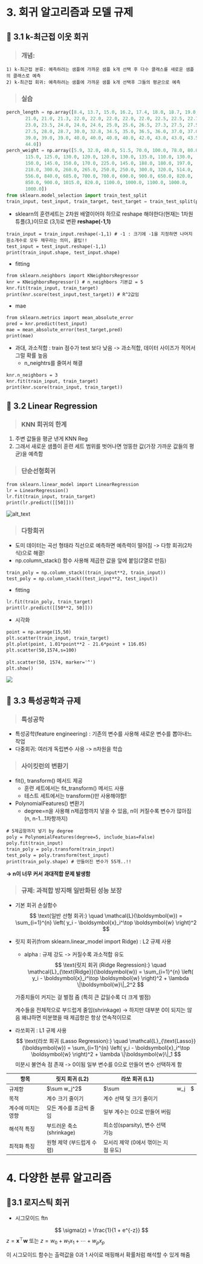 # 3. 회귀 알고리즘과 모델 규제
## 📌 3.1 k-최근접 이웃 회귀

>### 개념:
    1) k-최근접 분류: 예측하려는 샘플에 가까운 샘플 k개 선택 후 다수 클래스를 새로운 샘플의 클래스로 예측
    2) k-최근접 회귀: 예측하려는 샘플에 가까운 샘플 k개 선택후 그들의 평균으로 예측

>### 실습
```python
perch_length = np.array([8.4, 13.7, 15.0, 16.2, 17.4, 18.0, 18.7, 19.0, 19.6, 20.0, 21.0,
       21.0, 21.0, 21.3, 22.0, 22.0, 22.0, 22.0, 22.0, 22.5, 22.5, 22.7,
       23.0, 23.5, 24.0, 24.0, 24.6, 25.0, 25.6, 26.5, 27.3, 27.5, 27.5,
       27.5, 28.0, 28.7, 30.0, 32.8, 34.5, 35.0, 36.5, 36.0, 37.0, 37.0,
       39.0, 39.0, 39.0, 40.0, 40.0, 40.0, 40.0, 42.0, 43.0, 43.0, 43.5,
       44.0])
perch_weight = np.array([5.9, 32.0, 40.0, 51.5, 70.0, 100.0, 78.0, 80.0, 85.0, 85.0, 110.0,
       115.0, 125.0, 130.0, 120.0, 120.0, 130.0, 135.0, 110.0, 130.0,
       150.0, 145.0, 150.0, 170.0, 225.0, 145.0, 188.0, 180.0, 197.0,
       218.0, 300.0, 260.0, 265.0, 250.0, 250.0, 300.0, 320.0, 514.0,
       556.0, 840.0, 685.0, 700.0, 700.0, 690.0, 900.0, 650.0, 820.0,
       850.0, 900.0, 1015.0, 820.0, 1100.0, 1000.0, 1100.0, 1000.0,
       1000.0])
from sklearn.model_selection import train_test_split
train_input, test_input, train_target, test_target = train_test_split(perch_length, perch_weight, random_state=42)  
```
* sklearn의 훈련세트는 2차원 배열이어야 하므로 reshape 해야한다(현재는 1차원 튜플(3,)이므로 (3,1)로 변환 **reshape(-1,1)**
```
train_input = train_input.reshape(-1,1) # -1 : 크기에 -1을 지정하면 나머지 원소개수로 모두 채우라는 의미, 꿀팁!!
test_input = test_input.reshape(-1,1)
print(train_input.shape, test_input.shape)
```
* fitting
```
from sklearn.neighbors import KNeighborsRegressor
knr = KNeighborsRegressor() # n_neighbors 기본값 = 5
knr.fit(train_input, train_target) 
print(knr.score(test_input,test_target)) # R^2값임
```
* mae
```
from sklearn.metrics import mean_absolute_error
pred = knr.predict(test_input)
mae = mean_absolute_error(test_target,pred)
print(mae)
```
* 과대, 과소적합 : train 점수가 test 보다 낮음 -> 과소적합, 데이터 사이즈가 적어서 그럴 확률 높음
    * n_neightrs를 줄여서 해결
```
knr.n_neighbors = 3
knr.fit(train_input, train_target)
print(knr.score(train_input, train_target))
```

## 📌 3.2 Linear Regression
>### KNN 회귀의 한계
1. 주변 값들을 평균 낸게 KNN Reg
2. 그래서 새로운 샘플이 훈련 세트 범위를 벗어나면 엉뚱한 값(가장 가까운 값들의 평균)을 예측함

>### 단순선형회귀
```
from sklearn.linear_model import LinearRegression
lr = LinearRegression()
lr.fit(train_input, train_target)
print(lr.predict([[50]]))
```
![alt_text](../25_Summer_Study/images/다운로드.png)
>### 다항회귀
* 도미 데이터는 곡선 형태라 직선으로 예측하면 예측력이 떨어짐 -> 다항 회귀(2차식)으로 해결!
* np.column_stack() 함수 사용해 제곱한 값을 앞에 붙임(2열로 만듬)

```
train_poly = np.column_stack((train_input**2, train_input))
test_poly = np.column_stack((test_input**2, test_input))
```
* fitting
```
lr.fit(train_poly, train_target)
print(lr.predict([[50**2, 50]]))
```
* 시각화
```
point = np.arange(15,50)
plt.scatter(train_input, train_target)
plt.plot(point, 1.01*point**2 - 21.6*point + 116.05)
plt.scatter(50,1574,s=100)

plt.scatter(50, 1574, marker='^')
plt.show()
```
![](../25_Summer_Study/images/다운로드%20(1).png)

## 📌 3.3 특성공학과 규제

>### 특성공학
* 특성공학(feature engineering) : 기존의 변수를 사용해 새로운 변수를 뽑아내느 작업
* 다중회귀: 여러개 독립변수 사용 -> n차원을 학습

>### 사이킷런의 변환기
* fit(), transform() 메서드 제공
    * 훈련 세트에서는 fit_transform() 메서드 사용
    * 테스트 세트에서는 transform()만 사용해야함!
* PolynomialFeatures() 변환기
    * degree=n을 사용해 n제곱항까지 넣을 수 있음, n이 커질수록 변수가 많아짐(n, n-1...1차항까지)
```
# 5제곱항까지 넣기 by degree 
poly = PolynomialFeatures(degree=5, include_bias=False)
poly.fit(train_input)
train_poly = poly.transform(train_input)
test_poly = poly.transform(test_input)
print(train_poly.shape) # 만들어진 변수가 55개..!!
```
**-> n이 너무 커서 과대적합 문제 발생함**

>### 규제: 과적합 방지해 일반화된 성능 보장
* 기본 회귀 손실함수 
$$ \text{일반 선형 회귀:} \quad \mathcal{L}(\boldsymbol{w}) = \sum_{i=1}^{n} \left( y_i - \boldsymbol{x}_i^\top \boldsymbol{w} \right)^2 $$
* 릿지 회귀(from sklearn.linear_model import Ridge) : L2 규제 사용
    * alpha : 규제 강도 -> 커질수록 과소적합 유도
$$ \text{릿지 회귀 (Ridge Regression):} \quad \mathcal{L}_{\text{Ridge}}(\boldsymbol{w}) = \sum_{i=1}^{n} \left( y_i - \boldsymbol{x}_i^\top \boldsymbol{w} \right)^2 + \lambda \|\boldsymbol{w}\|_2^2 $$

    가중치들이 커지는 걸 벌점 줌 (특히 큰 값일수록 더 크게 벌점)

    계수들을 전체적으로 부드럽게 줄임(shrinkage) → 하지만 대부분 0이 되지는 않음
    왜냐하면 미분했을 때 제곱항은 항상 연속적이므로
* 라쏘회귀 : L1 규제 사용
$$ \text{라쏘 회귀 (Lasso Regression):} \quad \mathcal{L}_{\text{Lasso}}(\boldsymbol{w}) = \sum_{i=1}^{n} \left( y_i - \boldsymbol{x}_i^\top \boldsymbol{w} \right)^2 + \lambda \|\boldsymbol{w}\|_1 $$ 
    미분시 불연속 점 존재 -> 0이됨
    일부 변수를 0으로 만들어 변수 선택하게 함

| 항목         | 릿지 회귀 (L2)         | 라쏘 회귀 (L1)              |      |    |
| ---------- | ------------------ | ----------------------- | ---- | -- |
| 규제항        | \$\sum w\_j^2\$    | \$\sum                  | w\_j | \$ |
| 목적         | 계수 크기 줄이기          | 계수 선택 및 크기 줄이기          |      |    |
| 계수에 미치는 영향 | 모든 계수를 조금씩 줄임      | 일부 계수는 0으로 만들어 버림       |      |    |
| 해석적 특징     | 부드러운 축소(shrinkage) | 희소성(sparsity), 변수 선택 가능 |      |    |
| 최적화 특징     | 원형 제약 (부드럽게 수렴)    | 모서리 제약 (0에서 꺾이는 지점 유도)  |      |    |

# 4. 다양한 분류 알고리즘
## 📌3.1 로지스틱 회귀
* 시그모이드 ftn
![]()

$$ \sigma(z) = \frac{1}{1 + e^{-z}} $$ 
$z = \boldsymbol{x}^\top \boldsymbol{w}$ 또는 $z = w_0 + w_1 x_1 + \cdots + w_p x_p$

이 시그모이드 함수는 출력값을 $0$과 $1$ 사이로 매핑해서 확률처럼 해석할 수 있게 해줌

